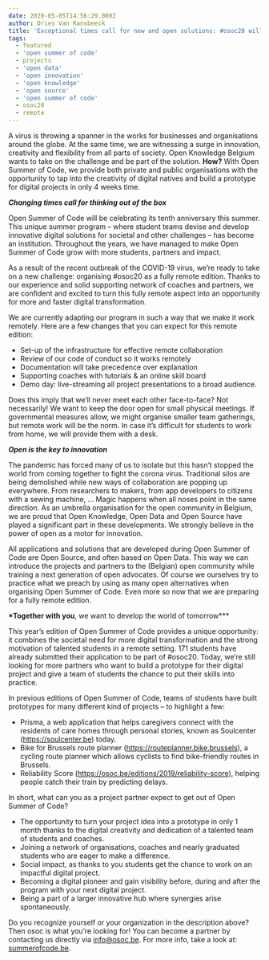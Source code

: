 ```yaml
---
date: 2020-05-05T14:56:29.000Z
author: Dries Van Ransbeeck
title: 'Exceptional times call for new and open solutions: #osoc20 will be fully remote'
tags:
  - featured
  - 'open summer of code'
  - projects
  - 'open data'
  - 'open innovation'
  - 'open knowledge'
  - 'open source'
  - 'open summer of code'
  - osoc20
  - remote
---
```


A virus is throwing a spanner in the works for businesses and organisations around the globe. At the same time, we are witnessing a surge in innovation, creativity and flexibility from all parts of society. Open Knowledge Belgium wants to take on the challenge and be part of the solution. **How?** With Open Summer of Code, we provide both private and public organisations with the opportunity to tap into the creativity of digital natives and build a prototype for digital projects in only 4 weeks time.

**_Changing times call for thinking out of the box_**

Open Summer of Code will be celebrating its tenth anniversary this summer. This unique summer program – where student teams devise and develop innovative digital solutions for societal and other challenges – has become an institution. Throughout the years, we have managed to make Open Summer of Code grow with more students, partners and impact.

As a result of the recent outbreak of the COVID-19 virus, we’re ready to take on a new challenge: organising #osoc20 as a fully remote edition. Thanks to our experience and solid supporting network of coaches and partners, we are confident and excited to turn this fully remote aspect into an opportunity for more and faster digital transformation.

We are currently adapting our program in such a way that we make it work remotely. Here are a few changes that you can expect for this remote edition:

- Set-up of the infrastructure for effective remote collaboration
- Review of our code of conduct so it works remotely
- Documentation will take precedence over explanation
- Supporting coaches with tutorials &amp; an online skill board
- Demo day: live-streaming all project presentations to a broad audience.

Does this imply that we’ll never meet each other face-to-face? Not necessarily! We want to keep the door open for small physical meetings. If governmental measures allow, we might organise smaller team gatherings, but remote work will be the norm. In case it’s difficult for students to work from home, we will provide them with a desk.

**_Open is the key to innovation_**

The pandemic has forced many of us to isolate but this hasn’t stopped the world from coming together to fight the corona virus. Traditional silos are being demolished while new ways of collaboration are popping up everywhere. From researchers to makers, from app developers to citizens with a sewing machine, … Magic happens when all noses point in the same direction. As an umbrella organisation for the open community in Belgium, we are proud that Open Knowledge, Open Data and Open Source have played a significant part in these developments. We strongly believe in the power of open as a motor for innovation.

All applications and solutions that are developed during Open Summer of Code are Open Source, and often based on Open Data. This way we can introduce the projects and partners to the (Belgian) open community while training a next generation of open advocates. Of course we ourselves try to practice what we preach by using as many open alternatives when organising Open Summer of Code. Even more so now that we are preparing for a fully remote edition.

**\*Together with you**, we want to develop the world of tomorrow\*\*\*

This year’s edition of Open Summer of Code provides a unique opportunity: it combines the societal need for more digital transformation and the strong motivation of talented students in a remote setting. 171 students have already submitted their application to be part of #osoc20. Today, we’re still looking for more partners who want to build a prototype for their digital project and give a team of students the chance to put their skills into practice.

In previous editions of Open Summer of Code, teams of students have built prototypes for many different kind of projects – to highlight a few:

- Prisma, a web application that helps caregivers connect with the residents of care homes through personal stories, known as Soulcenter (<https://soulcenter.be>) today.
- Bike for Brussels route planner (<https://routeplanner.bike.brussels>), a cycling route planner which allows cyclists to find bike-friendly routes in Brussels.
- Reliability Score (<https://osoc.be/editions/2019/reliability-score>), helping people catch their train by predicting delays.

In short, what can you as a project partner expect to get out of Open Summer of Code?

- The opportunity to turn your project idea into a prototype in only 1 month thanks to the digital creativity and dedication of a talented team of students and coaches.
- Joining a network of organisations, coaches and nearly graduated students who are eager to make a difference.
- Social impact, as thanks to you students get the chance to work on an impactful digital project.
- Becoming a digital pioneer and gain visibility before, during and after the program with your next digital project.
- Being a part of a larger innovative hub where synergies arise spontaneously.

Do you recognize yourself or your organization in the description above? Then osoc is what you’re looking for! You can become a partner by contacting us directly via info@osoc.be. For more info, take a look at: [summerofcode.be](https://summerofcode.be/).
